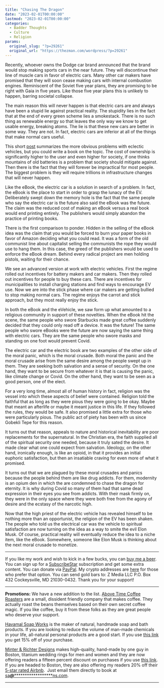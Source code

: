 ```yaml
---
title: "Chasing The Dragon"
date: "2023-02-01T00:00:00"
lastmod: "2023-02-01T00:00:00"
categories:
  - Badder Thoughts
  - Culture
  - Religion
params:
  original_slug: "?p=29261"
  original_url: "https://thezman.com/wordpress/?p=29261"
---
```


Recently, whoever owns the Dodge car brand announced that the brand
would stop making sports cars in the near future. They will discontinue
their line of muscle cars in favor of electric cars. Many other car
makers have promised that they will soon cease making cars with internal
combustion engines. Reminiscent of the Soviet five year plans, they are
promising to be right with Gaia in five years. Like those five year
plans this is unlikely to happen, barring societal collapse.

The main reason this will never happen is that electric cars are and
always have been a stupid lie against practical reality. The stupidity
lies in the fact that at the end of every green scheme lies a
smokestack. There is no such thing as renewable energy so that leaves
the only way we know to get usable energy, breaking atoms. The lie is
that these new cars are better in some way. They are not. In fact,
electric cars are inferior at all of the things that make normal cars
useful.

This short
[post](https://www.ericpetersautos.com/2023/01/27/first-they-lied-about-the-range/)
summarizes the more obvious problems with eclectic vehicles, but you
could write a book on the topic. The cost of ownership is significantly
higher to the user and even higher for society, if one thinks mountains
of old batteries is a problem that society should mitigate against. Then
there is the fact that they will forever be impractical for most people.
The biggest problem is they will require trillions in infrastructure
changes that will never happen.

Like the eBook, the electric car is a solution in search of a problem.
In fact, the eBook is the place to start in order to grasp the lunacy of
the EV. Deliberately swept down the memory hole is the fact that the
same people who say the electric car is the future also said the eBook
was the future. The claim was the reduced cost of making an eBook versus
a real book would end printing entirely. The publishers would simply
abandon the practice of printing books.

There is the first comparison to ponder. Hidden in the selling of the
eBook idea was the claim that you would be forced to burn your paper
books in favor of Amazon deciding what you could read. It was a form of
the old communist line about capitalist selling the communists the rope
they would use to hang them. In this case, the greed of the publishers
would be used to enforce the eBook dream. Behind every radical project
are men holding pistols, waiting for their chance.

We see an advanced version at work with electric vehicles. First the
regime rolled out incentives for battery makers and car makers. Then
they rolled out incentives for people to buy these cars. There are
incentives for municipalities to install charging stations and find ways
to encourage EV use. Now we are into the stick phase where car makers
are getting bullied to stop making normal cars. The regime enjoys the
carrot and stick approach, but they most really enjoy the stick.

In both the eBook and the eVehicle, we saw form up what amounted to a
religious community in support of these novelties. When the eBook hit
the scene, the same people who swore Starbucks made great coffee
suddenly decided that they could only read off a device. It was the
future! The same people who swore eBooks were the future are now saying
the same thing with electric cars. They are the same people who swore
masks and standing on one foot would prevent Covid.

The electric car and the electric book are two examples of the other
side of the moral panic, which is the moral crusade. Both moral the
panic and the moral crusade arise from the same desire among the people
swept up in them. They are seeking both salvation and a sense of
security. On the one hand, they want to be secure from whatever it is
that is causing the panic, like climate change or Covid. On the other
hand, they want to be seen as a good person, one of the elect.

For a very long time, almost all of human history in fact, religion was
the vessel into which these aspects of belief were contained. Religion
told the faithful that as long as they were pious they were going to be
okay. Maybe that meant an afterlife or maybe it meant justice in this
life. If they followed the rules, they would be safe. It also promised a
little extra for those who were particularly pious. The public act of
piety has been with us since Gobekli Tepe for this reason.

It turns out that reason, appeals to nature and historical inevitability
are poor replacements for the supernatural. In the Christian era, the
faith supplied all of the spiritual security one needed, because it
truly sated the desire. It made clear what one could expect from
salvation. Ideology, on the other hand, ironically enough, is like an
opioid, in that it provides an initial euphoric satisfaction, but then
an insatiable craving for even more of what it promised.

It turns out that we are plagued by these moral crusades and panics
because the people behind them are like drug addicts. For them,
modernity is an opium den in which the are condemned to chase the dragon
for eternity. It is why during Covid so many of them had that same dead
expression in their eyes you see from addicts. With their mask firmly
on, they were in the only space where they were both free from the agony
of desire and the ecstasy of the narcotic high.

Now that the high priest of the electric vehicle has revealed himself to
be nothing more than an opportunist, the religion of the EV has been
shaken. The people who told us the electrical car was the vehicle to
spiritual satisfaction are now turning on the idea as a way to smite the
evil Elon Musk. Of course, practical reality will eventually reduce the
idea to a niche item, like the eBook. Somewhere, someone like Elon Musk
is thinking about the next moral crusade to monetize.

------------------------------------------------------------------------

If you like my work and wish to kick in a few bucks, you can
<a href="https://www.buymeacoffee.com/mujolulu" rel="noopener"
target="_blank">buy me a beer</a>. You can sign up for a
<a href="https://www.subscribestar.com/the-z-blog" rel="noopener"
target="_blank">SubscribeStar</a> subscription and get some extra
content. You can donate via <a
href="https://www.paypal.com/donate/?cmd=_s-xclick&amp;hosted_button_id=UDAS2Q8JYA6CN&amp;source=url"
rel="noopener" target="_blank">PayPal</a>. My crypto addresses are
<a href="https://thezman.com/wordpress/?page_id=22713" rel="noopener"
target="_blank">here</a> for those who prefer that option. You can send
gold bars to: Z Media LLC P.O. Box 432 Cockeysville, MD 21030-0432.
Thank you for your support!

------------------------------------------------------------------------

**Promotions:** We have a new addition to the list.
<a href="https://abovetimecoffee.com/" rel="noopener"
target="_blank">Above Time Coffee Roasters</a> are a small, dissident
friendly company that makes coffee. They actually roast the beans
themselves based on their own secret coffee magic. If you like coffee,
buy it from these folks as they are great people who deserve your
support.

<a href="https://havamalsoapworks.com/" rel="noopener"
target="_blank">Havamal Soap Works</a> is the maker of natural, handmade
soap and bath products. If you are looking to reduce the volume of
man-made chemicals in your life, all-natural personal products are a
good start. If you use
<a href="https://havamalsoapworks.com/discount/ZMAN" rel="noopener"
target="_blank">this link</a> you get 15% off of your purchase.

<a href="https://www.minterandrichterdesigns.com/"
rel="noreferrer nofollow noopener" target="_blank">Minter &amp; Richter
Designs</a> makes high-quality, hand-made by one guy in Boston, titanium
wedding rings for men and women and they are now offering readers a
fifteen percent discount on purchases if you use
<a href="https://www.minterandrichterdesigns.com/discount/ZMAN"
rel="noreferrer nofollow noopener" target="_blank">this link</a>.
<span class="highlight"><span class="colour"><span class="font"><span class="size">If
you are headed to Boston, they are also offering my readers 20% off
their <a
href="https://www.airbnb.com/users/7988017/listings?user_id=7988017&amp;s=3"
rel="noopener noreferrer" target="_blank">5-star rated Airbnb</a>.  Just
email them directly to book at
<a href="mailto:sa***@*********************ns.com"
data-original-string="OKt9v4bSz5hhkfKEVmLXMQ==cb711l9iE0QbZht1Y1OjlE+ItQKXbk/gJWnfxvfr/FP1SBKdzwscZvk8f2cUh5HluyU"><span
class="apbct-email-encoder"
data-original-string="Xlx6a9OG7WcBOTA9OtWAKQ==cb7+qgaXH6ZfBHDx0rQs3wcsSDt0DqtFsrYD7ww1wFszgKEmfTXuAeTLH7zjNtnZtRs"
title="This contact has been encoded by Anti-Spam by CleanTalk. Click to decode. To finish the decoding make sure that JavaScript is enabled in your browser.">sa<span
class="apbct-blur">***</span>@<span
class="apbct-blur">*********************</span>ns.com</span></a>.</span></span></span></span>

------------------------------------------------------------------------

